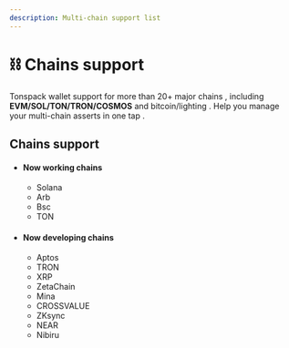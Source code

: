 ```yaml
---
description: Multi-chain support list
---
```


# ⛓️ Chains support

Tonspack wallet support for more than 20+ major chains , including **EVM/SOL/TON/TRON/COSMOS** and bitcoin/lighting . Help you manage your multi-chain asserts in one tap .

## Chains support&#x20;

* #### Now working chains
  * Solana
  * Arb
  * Bsc
  * TON
* #### Now developing chains&#x20;
  * Aptos
  * TRON
  * XRP
  * ZetaChain
  * Mina
  * CROSSVALUE
  * ZKsync
  * NEAR
  * Nibiru

